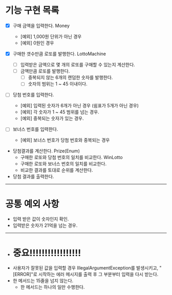 # 기능 구현 목록
- [x] 구매 금액을 입력한다. Money
  - [예외] 1,000원 단위가 아닌 경우
  - [예외] 0원인 경우

- [x] 구매한 갯수만큼 로또를 발행한다. LottoMachine
  - [ ] 입력받은 금액으로 몇 개의 로또를 구매할 수 있는지 계산한다.
  - [ ] 금액만큼 로또를 발행한다.
     - [ ] 중복되지 않는 6개의 랜덤한 숫자를 발행한다.
     - [ ] 숫자의 범위는 1 ~ 45 이내이다.

- [ ] 당첨 번호를 입력한다.
  - [예외] 입력된 숫자가 6개가 아닌 경우 (쉼표가 5개가 아닌 경우)
  - [예외] 각 숫자가 1 ~ 45 범위를 넘는 경우.
  - [예외] 중복되는 숫자가 있는 경우.
- [ ] 보너스 번호를 입력한다.
  - [예외] 보너스 번호가 당첨 번호와 중복되는 경우

- 당첨결과를 계산한다. Prize(Enum)
  - 구매한 로또와 당첨 번호의 일치를 비교한다. WinLotto
  - 구매한 로또와 보너스 번호의 일치를 비교한다.
  - 비교한 결과를 토대로 순위를 계산한다.
- 당첨 결과를 출력한다. 

* * * 
# 공통 예외 사항
- 입력 받은 값이 숫자인지 확인.
- 입력받은 숫자가 21억을 넘는 경우.

* * *
- # 중요!!!!!!!!!!!!!!!!!
- 사용자가 잘못된 값을 입력할 경우 IllegalArgumentException를 발생시키고, 
    "[ERROR]"로 시작하는 에러 메시지를 출력 후 그 부분부터 입력을 다시 받는다.
- 한 메서드는 15줄을 넘지 않는다.
   - 한 메서드는 하나의 일만 수행한다.